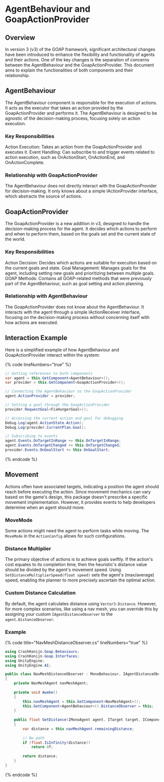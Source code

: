 ﻿# AgentBehaviour and GoapActionProvider

## Overview
In version 3 (v3) of the GOAP framework, significant architectural changes have been introduced to enhance the flexibility and functionality of agents and their actions. One of the key changes is the separation of concerns between the AgentBehaviour and the GoapActionProvider. This document aims to explain the functionalities of both components and their relationship.

## AgentBehaviour
The AgentBehaviour component is responsible for the execution of actions. It acts as the executor that takes an action provided by the GoapActionProvider and performs it. The AgentBehaviour is designed to be agnostic of the decision-making process, focusing solely on action execution.

### Key Responsibilities
Action Execution: Takes an action from the GoapActionProvider and executes it.
Event Handling: Can subscribe to and trigger events related to action execution, such as OnActionStart, OnActionEnd, and OnActionComplete.

### Relationship with GoapActionProvider
The AgentBehaviour does not directly interact with the GoapActionProvider for decision-making. It only knows about a simple IActionProvider interface, which abstracts the source of actions.

## GoapActionProvider
The GoapActionProvider is a new addition in v3, designed to handle the decision-making process for the agent. It decides which actions to perform and when to perform them, based on the goals set and the current state of the world.

### Key Responsibilities
Action Decision: Decides which actions are suitable for execution based on the current goals and state.
Goal Management: Manages goals for the agent, including setting new goals and prioritizing between multiple goals.
GOAP Methods: Contains all GOAP-related methods that were previously part of the AgentBehaviour, such as goal setting and action planning.

### Relationship with AgentBehaviour
The GoapActionProvider does not know about the AgentBehaviour. It interacts with the agent through a simple IActionReceiver interface, focusing on the decision-making process without concerning itself with how actions are executed.

## Interaction Example

Here is a simplified example of how AgentBehaviour and GoapActionProvider interact within the system:

{% code lineNumbers="true" %}
```csharp
// Getting references to both components
var agent = this.GetComponent<AgentBehaviour>();
var provider = this.GetComponent<GoapActionProvider>();

// Connecting the AgentBehaviour to the GoapActionProvider
agent.ActionProvider = provider;

// Setting a goal through the GoapActionProvider
provider.RequestGoal<FixHungerGoal>();

// Accessing the current action and goal for debugging
Debug.Log(agent.ActionState.Action);
Debug.Log(provider.CurrentPlan.Goal);

// Subscribing to events
agent.Events.OnTargetInRange += this.OnTargetInRange;
agent.Events.OnTargetChanged += this.OnTargetChanged;
provider.Events.OnGoalStart += this.OnGoalStart;
```
{% endcode %}

## Movement

Actions often have associated targets, indicating a position the agent should reach before executing the action. Since movement mechanics can vary based on the game's design, this package doesn't prescribe a specific movement implementation. However, it provides events to help developers determine when an agent should move.

### MoveMode

Some actions might need the agent to perform tasks while moving. The `MoveMode` in the `ActionConfig` allows for such configurations.

### Distance Multiplier

The primary objective of actions is to achieve goals swiftly. If the action's cost equates to its completion time, then the heuristic's distance value should be divided by the agent's movement speed. Using `SetDistanceMultiplierSpeed(float speed)` sets the agent's (max/average) speed, enabling the planner to more precisely ascertain the optimal action.

### Custom Distance Calculation

By default, the agent calculates distance using `Vector3.Distance`. However, for more complex scenarios, like using a nav mesh, you can override this by assigning your custom `IAgentDistanceObserver` to the `agent.DistanceObserver`.

### Example

{% code title="NavMeshDistanceObserver.cs" lineNumbers="true" %}
```csharp
using CrashKonijn.Goap.Behaviours;
using CrashKonijn.Goap.Interfaces;
using UnityEngine;
using UnityEngine.AI;

public class NavMeshDistanceObserver : MonoBehaviour, IAgentDistanceObserver
{
    private NavMeshAgent navMeshAgent;
    
    private void Awake()
    {
        this.navMeshAgent = this.GetComponent<NavMeshAgent>();
        this.GetComponent<AgentBehaviour>().DistanceObserver = this;
    }
    
    public float GetDistance(IMonoAgent agent, ITarget target, IComponentReference reference)
    {
        var distance = this.navMeshAgent.remainingDistance;
        
        // No path
        if (float.IsInfinity(distance))
            return 0f;
        
        return distance;
    }
}
```
{% endcode %}